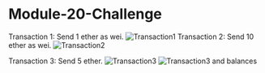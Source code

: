 # Module-20-Challenge
Transaction 1: Send 1 ether as wei.
![Transaction1](https://github.com/Seemaaswal7/Module-20-Challenge/assets/120348854/7e371c11-f6d5-42e6-8e74-7a4c2af89a0c)
Transaction 2: Send 10 ether as wei.
![Transaction2](https://github.com/Seemaaswal7/Module-20-Challenge/assets/120348854/20700035-653b-45af-a72d-900497972a95)

Transaction 3: Send 5 ether.
![Transaction3 ](https://github.com/Seemaaswal7/Module-20-Challenge/assets/120348854/6d086b44-f26d-4c3c-940c-ac662a84c277)
![Transaction3 and balances](https://github.com/Seemaaswal7/Module-20-Challenge/assets/120348854/afc14c02-ff1b-4108-9b0f-ade060d20f53)
